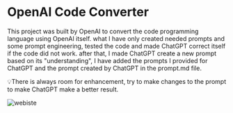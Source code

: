 # OpenAI Code Converter 

This project was built by OpenAI to convert the code programming language using OpenAI itself.
what I have  only created needed prompts and some prompt engineering, tested the code and made ChatGPT correct itself if the code did not work. after that, I made ChatGPT create a new prompt based on its "understanding", I have added the prompts I provided for ChatGPT and the prompt created by ChatGPT in the prompt.md file.
 
💡There is always room for enhancement, try to make changes to the prompt to make ChatGPT make a better result.

![webiste](https://i.ibb.co/gDzd0sj/Animation.gif)
